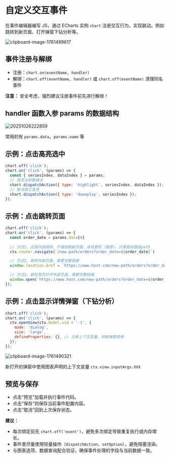 # 自定义交互事件

在事件编辑器编写 JS，通过 ECharts 实例 `chart` 注册交互行为，实现联动。例如跳转到新页面、打开弹窗下钻分析等。

![clipboard-image-1761489617](https://static-docs.nocobase.com/clipboard-image-1761489617.png)

## 事件注册与解绑
- 注册：`chart.on(eventName, handler)`
- 解绑：`chart.off(eventName, handler)` 或 `chart.off(eventName)` 清理同名事件

**注意：**
安全考虑，强烈建议注册事件前先进行解绑！


## handler 函数入参 params 的数据结构

![20251026222859](https://static-docs.nocobase.com/20251026222859.png)

常用的有 `params.data`，`params.name` 等


## 示例：点击高亮选中
```js
chart.off('click');
chart.on('click', (params) => {
  const { seriesIndex, dataIndex } = params;
  // 高亮当前数据点
  chart.dispatchAction({ type: 'highlight', seriesIndex, dataIndex });
  // 取消其它高亮
  chart.dispatchAction({ type: 'downplay', seriesIndex });
});
```

## 示例：点击跳转页面
```js
chart.off('click');
chart.on('click', (params) => {
  const order_date = params.data[0]
  
  // 方式1、应用内部跳转，不强制刷新页面，体验更好（推荐），只需相对路径path
  ctx.router.navigate(`/new-path/orders?order_date=${order_date}`)

  // 方式2、跳转外部页面，需要完整链接
  window.location.href = `https://www.host.com/new-path/orders?order_date=${order_date}`

  // 方式3、新标签页打开外部页面，需要完整链接
  window.open(`https://www.host.com/new-path/orders?order_date=${order_date}`)
});
```

## 示例：点击显示详情弹窗（下钻分析）
```js
chart.off('click');
chart.on('click', (params) => {
  ctx.openView(ctx.model.uid + '-1', {
    mode: 'dialog',
    size: 'large',
    defineProperties: {}, // 注册上下文变量，供新弹窗使用
  });
});
```

![clipboard-image-1761490321](https://static-docs.nocobase.com/clipboard-image-1761490321.png)

新打开的弹窗中使用图表声明的上下文变量 `ctx.view.inputArgs.XXX`


## 预览与保存
- 点击“预览”加载并执行事件代码。
- 点击“保存”则保存当前事件配置内容。
- 点击“取消”回到上次保存状态。

**建议：**
- 每次绑定前先 `chart.off('event')`，避免多次绑定导致重复执行或内存增长。
- 事件里尽量使用轻量操作（`dispatchAction`、`setOption`），避免阻塞渲染。
- 与图表选项、数据查询配合验证，确保事件处理的字段与当前数据一致。